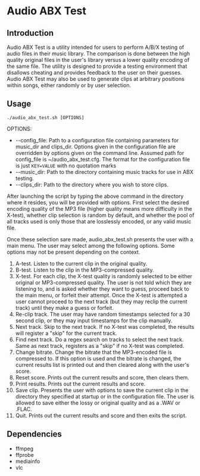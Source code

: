 # Audio ABX Test

## Introduction

Audio ABX Test is a utility intended for users to perform A/B/X testing of audio files in their music library. The comparison is done between the high quality original files in the user's library versus a lower quality encoding of the same file. The utility is designed to provide a testing environment that disallows cheating and provides feedback to the user on their guesses. Audio ABX Test may also be used to generate clips at arbitrary positions within songs, either randomly or by user selection.

## Usage

`./audio_abx_test.sh [OPTIONS]`

OPTIONS:
- --config\_file: Path to a configuration file containing parameters for music\_dir and clips\_dir. Options given in the configuration file are overridden by options given on the command line. Assumed path for config\_file is ~/audio\_abx\_test.cfg. The format for the configuration file is just `KEY=VALUE` with no quotation marks
- --music\_dir: Path to the directory containing music tracks for use in ABX testing.
- --clips\_dir: Path to the directory where you wish to store clips.

After launching the script by typing the above command in the directory where it resides, you will be provided with options. First select the desired encoding quality of the MP3 file (higher quality means more difficulty in the X-test), whether clip selection is random by default, and whether the pool of all tracks used is only those that are losslessly encoded, or any valid music file.

Once these selection sare made, audio\_abx\_test.sh presents the user with a main menu. The user may select among the following options. Some options may not be present depending on the context.

1. A-test. Listen to the current clip in the original quality.
1. B-test. Listen to the clip in the MP3-compressed quality.
1. X-test. For each clip, the X-test quality is randomly selected to be either original or MP3-compressed quality. The user is not told which they are listening to, and is asked whether they want to guess, proceed back to the main menu, or forfeit their attempt. Once the X-test is attempted a user cannot proceed to the next track (but they may reclip the current track) until they make a guess or forfeit.
1. Re-clip track. The user may have random timestamps selected for a 30 second clip, or they may input timestamps for the clip manually.
1. Next track. Skip to the next track. If no X-test was completed, the results will register a "skip" for the current track.
1. Find next track. Do a regex search on tracks to select the next track. Same as next track, registers as a "skip" if no X-test was completed.
1. Change bitrate. Change the bitrate that the MP3-encoded file is compressed to. If this option is used and the bitrate is changed, the current results list is printed out and then cleared along with the user's score.
1. Reset score. Prints out the current results and score, then clears them.
1. Print results. Prints out the current results and score.
1. Save clip. Presents the user with options to save the current clip in the directory they specified at startup or in the configuration file. The user is allowed to save either the lossy or original quality and as a .WAV or .FLAC.
1. Quit. Prints out the current results and score and then exits the script.

## Dependencies

- ffmpeg
- ffprobe
- mediainfo
- vlc
